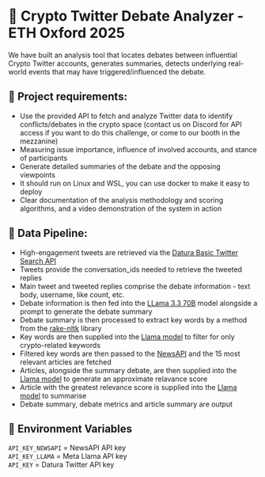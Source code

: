 # 📌 Crypto Twitter Debate Analyzer -  ETH Oxford 2025
We have built an analysis tool that locates debates between influential Crypto Twitter accounts, generates summaries, detects underlying real-world events that may have triggered/influenced the debate.

## 🔧 Project requirements:
- Use the provided API to fetch and analyze Twitter data to identify conflicts/debates in the crypto space (contact us on Discord for API access if you want to do this challenge, or come to our booth in the 
mezzanine)
- Measuring issue importance, influence of involved accounts, and stance of participants
- Generate detailed summaries of the debate and the opposing viewpoints
- It should run on Linux and WSL, you can use docker to make it easy to deploy
- Clear documentation of the analysis methodology and scoring algorithms, and a video demonstration of the system in action

## 🔀 Data Pipeline:
- High-engagement tweets are retrieved via the <a href="https://docs.datura.ai/capabilities/twitter-search">Datura Basic Twitter Search API</a>
- Tweets provide the conversation_ids needed to retrieve the tweeted replies
- Main tweet and tweeted replies comprise the debate information - text body, username, like count, etc.
- Debate information is then fed into the <a href="https://www.llama.com">LLama 3.3 70B</a> model alongside a prompt to generate the debate summary
- Debate summary is then processed to extract key words by a method from the <a href="https://pypi.org/project/rake-nltk/">rake-nltk</a> library
- Key words are then supplied into the <a href="https://www.llama.com">Llama model</a> to filter for only crypto-related keywords
- Filtered key words are then passed to the <a href="https://newsapi.org/">NewsAPI</a> and the 15 most relevant articles are fetched
- Articles, alongside the summary debate, are then supplied into the <a href="https://www.llama.com">Llama model</a> to generate an approximate relavance score
- Article with the greatest relevance score is supplied into the <a href="https://www.llama.com">Llama model</a> to summarise
- Debate summary, debate metrics and article summary are output

## 🔑 Environment Variables
`API_KEY_NEWSAPI` = NewsAPI API key<br>
`API_KEY_LLAMA` = Meta Llama API key<br>
`API_KEY` = Datura Twitter API key<br>
